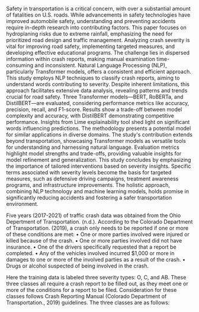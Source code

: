 Safety in transportation is a critical concern, with over a substantial amount of fatalities on U.S. roads. While advancements in safety technologies have improved automobile safety, understanding and preventing accidents require in-depth research into contributing factors. This paper focuses on hydroplaning risks due to extreme rainfall, emphasizing the need for prioritized road design and traffic management. Analyzing crash severity is vital for improving road safety, implementing targeted measures, and developing effective educational programs. The challenge lies in dispersed information within crash reports, making manual examination time-consuming and inconsistent. Natural Language Processing (NLP), particularly Transformer models, offers a consistent and efficient approach. This study employs NLP techniques to classify crash reports, aiming to understand words contributing to severity. Despite inherent limitations, this approach facilitates extensive data analysis, revealing patterns and trends crucial for road safety. Three Transformer models—BERT, RoBERTa, and DistilBERT—are evaluated, considering performance metrics like accuracy, precision, recall, and F1-score. Results show a trade-off between model complexity and accuracy, with DistilBERT demonstrating competitive performance. Insights from Lime explainability tool shed light on significant words influencing predictions. The methodology presents a potential model for similar applications in diverse domains. The study's contribution extends beyond transportation, showcasing Transformer models as versatile tools for understanding and harnessing natural language. Evaluation metrics highlight model strengths and trade-offs, providing valuable insights for model refinement and generalization. This study concludes by emphasizing the importance of tailored interventions based on severity insights. Specific terms associated with severity levels become the basis for targeted measures, such as defensive driving campaigns, treatment awareness programs, and infrastructure improvements. The holistic approach, combining NLP technology and machine learning models, holds promise in significantly reducing accidents and fostering a safer transportation environment.

Five years (2017-2021) of traffic crash data was obtained from the Ohio Depertment of Transportation. (n.d.).
According to the Colorado Department of Transportation. (2019), a crash only needs to be reported if one or more of
these conditions are met:
• One or more parties involved were injured or killed because of the crash.
• One or more parties involved did not have insurance.
• One of the drivers specifically requested that a report be completed.
• Any of the vehicles involved incurred $1,000 or more in damages to one or more of the involved parties as a
result of the crash.
• Drugs or alcohol suspected of being involved in the crash.

Here the training data is labeled three severity types: O, C, and AB. These three classes all require a crash report
to be filled out, as they meet one or more of the conditions for a report to be filed. Consideration for these classes
follows Crash Reporting Manual (Colorado Department of Transportation., 2019) guidelines. The three classes are as
follows:

